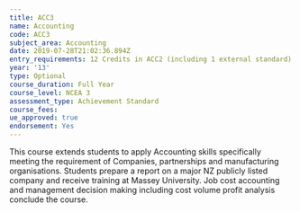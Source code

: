```yaml
---
title: ACC3
name: Accounting
code: ACC3
subject_area: Accounting
date: 2019-07-28T21:02:36.894Z
entry_requirements: 12 Credits in ACC2 (including 1 external standard) or HOF/TIC approval.
year: '13'
type: Optional
course_duration: Full Year
course_level: NCEA 3
assessment_type: Achievement Standard
course_fees:
ue_approved: true
endorsement: Yes
---
```

This course extends students to apply Accounting skills specifically meeting the requirement of Companies, partnerships and manufacturing organisations. Students prepare a report on a major NZ publicly listed company and receive training at Massey University. Job cost accounting and management decision making including cost volume profit analysis conclude the course.
